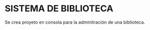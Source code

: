 <h1>SISTEMA DE BIBLIOTECA</h1>

Se crea proyeto en consola para la adminitración de una biblioteca.

